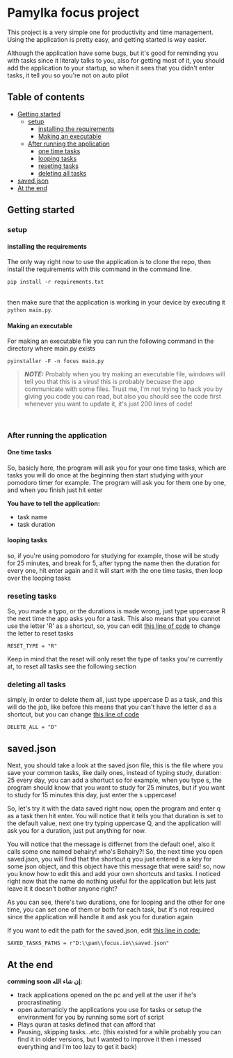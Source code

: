 # Pamylka focus project

This project is a very simple one for productivity and time management. Using the application is pretty easy, and getting started is way easier.

Although the application have some bugs, but it's good for reminding you with tasks since it literaly talks to you, also for getting most of it, you should add the application to your startup, so when it sees that you didn't enter tasks, it tell you so you're not on auto pilot

## Table of contents

- [Getting started](#getting-started)
  - [setup](#setup)
    - [installing the requirements](#installing-the-requirements)
    - [Making an executable](#making-an-executable)
  - [After running the application](#after-running-the-application)
    - [one time tasks](#one-time-tasks)
    - [looping tasks](#looping-tasks)
    - [reseting tasks](#reseting-tasks)
    - [deleting all tasks](#deleting-all-tasks)
- [saved.json](#savedjson)
- [At the end](#at-the-end)

## Getting started

### setup

#### installing the requirements

The only way right now to use the application is to clone the repo, then install the requirements with this command in the command line.

    pip install -r requirements.txt

<br />
then make sure that the application is working in your device by executing it <code>python main.py</code>.
<br />

#### Making an executable

For making an executable file you can run the following command in the directory where main.py exists

    pyinstaller -F -n focus main.py

> **_NOTE:_** Probably when you try making an executable file, windows will tell you that this is a virus! this is probably becuase the app communicate with some files. Trust me, I'm not trying to hack you by giving you code you can read, but also you should see the code first whenever you want to update it, it's just 200 lines of code!

<br />

### After running the application

#### One time tasks

So, basicly here, the program will ask you for your one time tasks, which are tasks you will do once at the beginning then start studying with your pomodoro timer for example. The program will ask you for them one by one, and when you finish just hit enter
<br />

**You have to tell the application:**

- task name
- task duration

#### looping tasks

so, if you're using pomodoro for studying for example, those will be study for 25 minutes, and break for 5, after typng the name then the duration for every one, hit enter again and it will start with the one time tasks, then loop over the looping tasks

### reseting tasks

So, you made a typo, or the durations is made wrong, just type uppercase R the next time the app asks you for a task. This also means that you cannot use the letter 'R' as a shortcut, so, you can edit [this line of code](https://github.com/ahmed-elbehairy7/Focus/blob/bad46936ca599ac9c3bbe98ad4185da2d4abf8f4/main.py#L16) to change the letter to reset tasks

    RESET_TYPE = "R"

Keep in mind that the reset will only reset the type of tasks you're currently at, to reset all tasks see the following section

### deleting all tasks

simply, in order to delete them all, just type uppercase D as a task, and this will do the job, like before this means that you can't have the letter d as a shortcut, but you can change [this line of code](https://github.com/ahmed-elbehairy7/Focus/blob/bad46936ca599ac9c3bbe98ad4185da2d4abf8f4/main.py#15)

    DELETE_ALL = "D"

## saved.json

Next, you should take a look at the saved.json file, this is the file where you save your common tasks, like daily ones, instead of typing study, duration: 25 every day, you can add a shortuct so for example, when you type s, the program should know that you want to study for 25 minutes, but if you want to study for 15 minutes this day, just enter the s uppercase!

So, let's try it with the data saved right now, open the program and enter q as a task then hit enter. You will notice that it tells you that duration is set to the default value, next one try typing uppercase Q, and the application will ask you for a duration, just put anything for now.

You will notice that the message is differnet from the default one!, also it calls some one named behairy! who's Behairy?! So, the next time you open saved.json, you will find that the shortcut q you just entered is a key for some json object, and this object have this message that were said! so, now you know how to edit this and add your own shortcuts and tasks. I noticed right now that the name do nothing useful for the application but lets just leave it it doesn't bother anyone right?

As you can see, there's two durations, one for looping and the other for one time, you can set one of them or both for each task, but it's not required since the application will handle it and ask you for duration again

If you want to edit the path for the saved.json, edit [this line in code:](https://github.com/ahmed-elbehairy7/Focus/blob/bad46936ca599ac9c3bbe98ad4185da2d4abf8f4/main.py#L17)

    SAVED_TASKS_PATHS = r"D:\\pam\\focus.io\\saved.json"

## At the end

**comming soon إن شاء الله:**

- track applications opened on the pc and yell at the user if he's procrastinating
- open automaticly the applications you use for tasks or setup the environment for you by running some sort of script
- Plays quran at tasks defined that can afford that
- Pausing, skipping tasks...etc. (this existed for a while probably you can find it in older versions, but I wanted to improve it then i messed everything and I'm too lazy to get it back)
